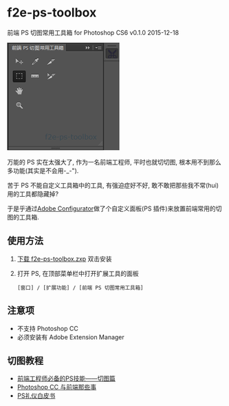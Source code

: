 # f2e-ps-toolbox
前端 PS 切图常用工具箱 for Photoshop CS6 v0.1.0 2015-12-18

![f2e-ps-toolbox-snapshot](https://raw.githubusercontent.com/ufologist/f2e-ps-toolbox/master/f2e-ps-toolbox-snapshot.png)

万能的 PS 实在太强大了, 作为一名前端工程师, 平时也就切切图, 根本用不到那么多功能(其实是不会用-_-").

苦于 PS 不能自定义工具箱中的工具, 有强迫症好不好, 敢不敢把那些我不常(hui)用的工具都隐藏掉?

于是乎通过[Adobe Configurator](http://labs.adobe.com/downloads/configurator.html "A utility that enables the easy creation of panels (palettes) for use in Adobe Photoshop® CC/CS6")做了个自定义面板(PS 插件)来放置前端常用的切图的工具箱.

## 使用方法
1. [下载 f2e-ps-toolbox.zxp](https://github.com/ufologist/f2e-ps-toolbox/raw/master/f2e-ps-toolbox.zxp) 双击安装
2. 打开 PS, 在顶部菜单栏中打开扩展工具的面板
    
    ```
    [窗口] / [扩展功能] / [前端 PS 切图常用工具箱]
    ```

## 注意项
* 不支持 Photoshop CC
* 必须安装有 Adobe Extension Manager

## 切图教程
* [前端工程师必备的PS技能——切图篇](http://www.imooc.com/learn/506)
* [Photoshop CC 与前端那些事](http://isux.tencent.com/ps-photoshop-cc-fd.html)
* [PS礼仪白皮书](http://hao.uisdc.com/ps/)
